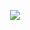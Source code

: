 <p align="center">
  <img src="https://media2.giphy.com/media/v1.Y2lkPTc5MGI3NjExMGhyNDU3Zm54aXlyY2p3djZmNWhzcGhoMjhycXEwb2h3MjNqN2h5OCZlcD12MV9pbnRlcm5hbF9naWZfYnlfaWQmY3Q9Zw/xThuWu82QD3pj4wvEQ/giphy.gif" />
</p>
